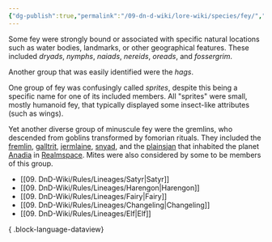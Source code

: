 ```yaml
---
{"dg-publish":true,"permalink":"/09-dn-d-wiki/lore-wiki/species/fey/","tags":["Feywild","Species"]}
---
```



Some fey were strongly bound or associated with specific natural locations such as water bodies, landmarks, or other geographical features. These included *dryads*, *nymphs*, *naiads*, *nereids*, *oreads*, and *fossergrim*.

Another group that was easily identified were the *hags*.

One group of fey was confusingly called *sprites*, despite this being a specific name for one of its included members. All "sprites" were small, mostly humanoid fey, that typically displayed some insect-like attributes (such as wings). 

Yet another diverse group of minuscule fey were the gremlins, who descended from goblins transformed by fomorian rituals. They included the [fremlin](https://forgottenrealms.fandom.com/wiki/Fremlin "Fremlin"), [galltrit](https://forgottenrealms.fandom.com/wiki/Galltrit "Galltrit"), [jermlaine](https://forgottenrealms.fandom.com/wiki/Jermlaine "Jermlaine"), [snyad](https://forgottenrealms.fandom.com/wiki/Snyad "Snyad"), and the [plainsjan](https://forgottenrealms.fandom.com/wiki/Plainsjan "Plainsjan") that inhabited the planet [Anadia](https://forgottenrealms.fandom.com/wiki/Anadia "Anadia") in [Realmspace](https://forgottenrealms.fandom.com/wiki/Realmspace "Realmspace"). Mites were also considered by some to be members of this group.

- [[09. DnD-Wiki/Rules/Lineages/Satyr\|Satyr]]
- [[09. DnD-Wiki/Rules/Lineages/Harengon\|Harengon]]
- [[09. DnD-Wiki/Rules/Lineages/Fairy\|Fairy]]
- [[09. DnD-Wiki/Rules/Lineages/Changeling\|Changeling]]
- [[09. DnD-Wiki/Rules/Lineages/Elf\|Elf]]

{ .block-language-dataview}

